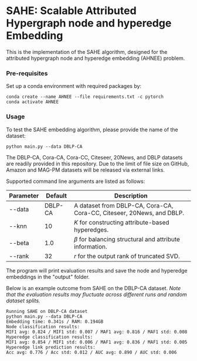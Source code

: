 # SAHE: Scalable Attributed Hypergraph node and hyperedge Embedding

This is the implementation of the SAHE algorithm, designed for the attributed hypergraph node and hyperedge embedding (AHNEE) problem.

### Pre-requisites

Set up a conda environment with required packages by:

    conda create --name AHNEE --file requirements.txt -c pytorch
    conda activate AHNEE

### Usage

To test the SAHE embedding algorithm, please provide the name of the dataset:

    python main.py --data DBLP-CA

The DBLP-CA, Cora-CA, Cora-CC, Citeseer, 20News, and DBLP datasets are readily provided in this repository. Due to the limit of file size on GitHub, Amazon and MAG-PM datasets will be released via external links.

Supported command line arguments are listed as follows:

| Parameter  | Default | Description                                           |
|------------|---------|-------------------------------------------------------|
| --data    | DBLP-CA      | A dataset from DBLP-CA, Cora-CA, Cora-CC, Citeseer, 20News, and DBLP.     |
| --knn    | 10      | $K$ for constructing attribute-based hyperedges.          |
| --beta    | 1.0      | $\beta$ for balancing structural and attribute information.          |
| --rank    | 32      | $r$ for the output rank of truncated SVD.          |


The program will print evaluation results and save the node and hyperedge embeddings in the "output" folder. 

Below is an example outcome from SAHE on the DBLP-CA dataset. *Note that the evaluation results may fluctuate across different runs and random dataset splits.*

```
Running SAHE on DBLP-CA dataset
python main.py --data DBLP-CA
Embedding time: 0.341s / RAM: 0.194GB
Node classification results:
MIF1 avg: 0.824 / MIF1 std: 0.007 / MAF1 avg: 0.816 / MAF1 std: 0.008
Hyperedge classification results:
MIF1 avg: 0.854 / MIF1 std: 0.006 / MAF1 avg: 0.836 / MAF1 std: 0.005
Hyperedge link prediction results:
Acc avg: 0.776 / Acc std: 0.012 / AUC avg: 0.890 / AUC std: 0.006
```
